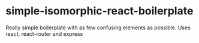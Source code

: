 # simple-isomorphic-react-boilerplate
Really simple boilerplate with as few confusing elements as possible. Uses react, react-router and express
